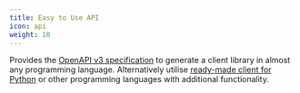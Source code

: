 ```yaml
---
title: Easy to Use API
icon: api
weight: 10
---
```


Provides the [OpenAPI v3 specification](https://qdrant.github.io/qdrant/redoc/index.html) to generate a client library in almost any programming language.
Alternatively utilise [ready-made client for Python](https://github.com/qdrant/qdrant_client) or other programming languages with additional functionality.